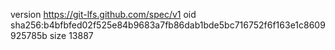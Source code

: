 version https://git-lfs.github.com/spec/v1
oid sha256:b4bfbfed02f525e84b9683a7fb86dab1bde5bc716752f6f163e1c8609925785b
size 13887
